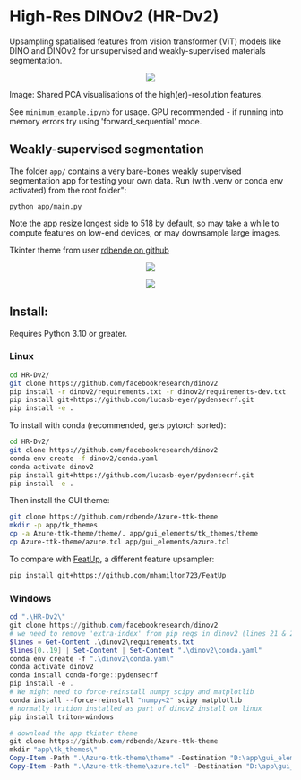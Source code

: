 # High-Res DINOv2 (HR-Dv2)

Upsampling spatialised features from vision transformer (ViT) models like DINO and DINOv2 for unsupervised and weakly-supervised materials segmentation.

<p align="center">
    <img src="repo/gh_header.png">
</p>
Image: Shared PCA visualisations of the high(er)-resolution features.

See `minimum_example.ipynb` for usage.
GPU recommended - if running into memory errors try using 'forward_sequential' mode. 



## Weakly-supervised segmentation

The folder `app/` contains a very bare-bones weakly supervised segmentation app for testing your own data. Run (with .venv or conda env activated) from the root folder":
```
python app/main.py
```
Note the app resize longest side to 518 by default, so may take a while to compute features on low-end devices, or may downsample large images.

Tkinter theme from user [rdbende on github](https://github.com/rdbende/Azure-ttk-theme)

<p align="center">
    <img src="repo/wss_workflow_cell.png">
</p>


<p align="center">
    <img src="repo/wss_supp_examples.png">
</p>


## Install:

Requires Python 3.10 or greater.


### Linux
```bash
cd HR-Dv2/
git clone https://github.com/facebookresearch/dinov2
pip install -r dinov2/requirements.txt -r dinov2/requirements-dev.txt
pip install git+https://github.com/lucasb-eyer/pydensecrf.git
pip install -e .
```

To install with conda (recommended, gets pytorch sorted):
```bash
cd HR-Dv2/
git clone https://github.com/facebookresearch/dinov2
conda env create -f dinov2/conda.yaml
conda activate dinov2
pip install git+https://github.com/lucasb-eyer/pydensecrf.git
pip install -e .
```

Then install the GUI theme:
```bash
git clone https://github.com/rdbende/Azure-ttk-theme
mkdir -p app/tk_themes
cp -a Azure-ttk-theme/theme/. app/gui_elements/tk_themes/theme
cp Azure-ttk-theme/azure.tcl app/gui_elements/azure.tcl
```

To compare with [FeatUp](https://github.com/mhamilton723/FeatUp), a different feature upsampler:
```bash
pip install git+https://github.com/mhamilton723/FeatUp
```


### Windows

```powershell
cd ".\HR-Dv2\"
git clone https://github.com/facebookresearch/dinov2
# we need to remove 'extra-index' from pip reqs in dinov2 (lines 21 & 22)
$lines = Get-Content .\dinov2\requirements.txt
$lines[0..19] | Set-Content | Set-Content ".\dinov2\conda.yaml"
conda env create -f ".\dinov2\conda.yaml"
conda activate dinov2
conda install conda-forge::pydensecrf
pip install -e .
# We might need to force-reinstall numpy scipy and matplotlib
conda install --force-reinstall "numpy<2" scipy matplotlib
# normally trition installed as part of dinov2 install on linux
pip install triton-windows

# download the app tkinter theme
git clone https://github.com/rdbende/Azure-ttk-theme
mkdir "app\tk_themes\"
Copy-Item -Path ".\Azure-ttk-theme\theme" -Destination "D:\app\gui_elements\tk_themes\theme" -Recurse
Copy-Item -Path ".\Azure-ttk-theme\azure.tcl" -Destination "D:\app\gui_elements\tk_themes\azure.tcl"
```